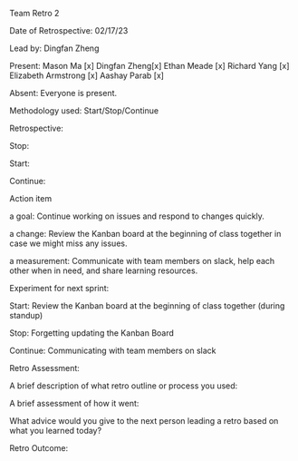 Team Retro 2

Date of Retrospective: 02/17/23

Lead by: Dingfan Zheng

Present: Mason Ma [x] Dingfan Zheng[x] Ethan Meade [x] Richard Yang [x] Elizabeth Armstrong [x] Aashay Parab [x]

Absent: Everyone is present.

Methodology used: Start/Stop/Continue

Retrospective:

Stop:


Start:


Continue:


Action item

a goal: Continue working on issues and respond to changes quickly.

a change: Review the Kanban board at the beginning of class together in case we might miss any issues.

a measurement: Communicate with team members on slack, help each other when in need, and share learning resources.

Experiment for next sprint:

Start: Review the Kanban board at the beginning of class together (during standup)

Stop: Forgetting updating the Kanban Board

Continue: Communicating with team members on slack

Retro Assessment:

A brief description of what retro outline or process you used:

A brief assessment of how it went:

What advice would you give to the next person leading a retro based on what you learned today?

Retro Outcome:

